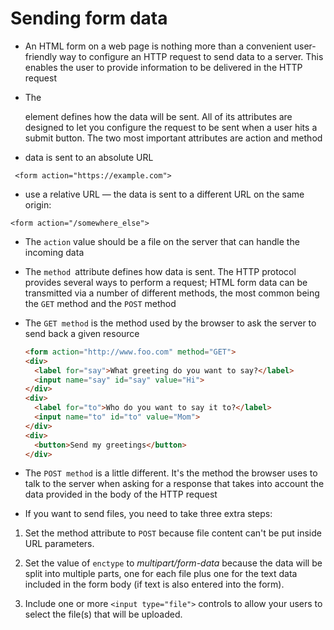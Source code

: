 # Sending form data

* An HTML form on a web page is nothing more than a convenient user-friendly way to configure an HTTP request to send data to a server. This enables the user to provide information to be delivered in the HTTP request

* The <form> element defines how the data will be sent. All of its attributes are designed to let you configure the request to be sent when a user hits a submit button. The two most important attributes are action and method

* data is sent to an absolute URL
```
 <form action="https://example.com">
```
* use a relative URL — the data is sent to a different URL on the same origin:
 ```
 <form action="/somewhere_else">
```

* The `action` value should be a file on the server that can handle the incoming data

* The `method `attribute defines how data is sent. The HTTP protocol provides several ways to perform a request; HTML form data can be transmitted via a number of different methods, the most common being the `GET` method and the `POST` method

* The `GET method` is the method used by the browser to ask the server to send back a given resource
  ```html
  <form action="http://www.foo.com" method="GET">
  <div>
    <label for="say">What greeting do you want to say?</label>
    <input name="say" id="say" value="Hi">
  </div>
  <div>
    <label for="to">Who do you want to say it to?</label>
    <input name="to" id="to" value="Mom">
  </div>
  <div>
    <button>Send my greetings</button>
  </div>
</form>

* The `POST method` is a little different. It's the method the browser uses to talk to the server when asking for a response that takes into account the data provided in the body of the HTTP request


* If you want to send files, you need to take three extra steps:

1. Set the method attribute to `POST` because file content can't be put inside URL parameters.

2. Set the value of `enctype` to *multipart/form-data* because the data will be split into multiple parts, one for each file plus one for the text data included in the form body (if text is also entered into the form).

3. Include one or more `<input type="file">` controls to allow your users to select the file(s) that will be uploaded.